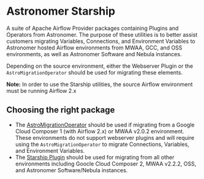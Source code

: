 Astronomer Starship
=============================
A suite of Apache Airflow Provider packages containing Plugins and Operators from Astronomer. The purpose of these utilities is to better assist customers migrating Variables, Connections, and Environment Variables to Astronomer hosted Airflow environments from MWAA, GCC, and OSS environments, as well as Astronomer Software and Nebula instances. 

Depending on the source environment, either the Webserver Plugin or the `AstroMigrationOperator` should be used for migrating these elements.  

**Note:** In order to use the Starship utilities, the source Airflow environment must be running Airflow 2.x

Choosing the right package
------------
- The [AstroMigrationOperator](https://github.com/astronomer/starship/tree/master/astronomer-starship-provider) should be used if migrating from a Google Cloud Composer 1 (with Airflow 2.x) or MWAA v2.0.2 environment. These environments do not support webserver plugins and will require using the `AstroMigrationOperator` to migrate Connections, Variables, and Environment Variables. 
- The [Starship Plugin](https://github.com/astronomer/starship/tree/master/astronomer-starship) should be used for migrating from all other environments including Goocle Cloud Composer 2, MWAA v2.2.2, OSS, and Astronomer Software/Nebula instances.
